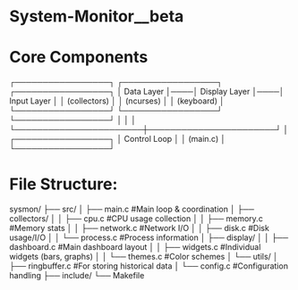 # System-Monitor__beta




# Core Components
┌─────────────────┐    ┌─────────────────┐    ┌─────────────────┐
│   Data Layer    │────│  Display Layer  │────│   Input Layer   │
│  (collectors)   │    │   (ncurses)     │    │  (keyboard)     │
└─────────────────┘    └─────────────────┘    └─────────────────┘
         │                       │                       │
         └───────────────────────┼───────────────────────┘
                                 │
                    ┌─────────────────┐
                    │  Control Loop   │
                    │   (main.c)      │
                    └─────────────────┘

# File Structure:

sysmon/
├── src/
│   ├── main.c          #Main loop & coordination
│   ├── collectors/
│   │   ├── cpu.c       #CPU usage collection
│   │   ├── memory.c    #Memory stats
│   │   ├── network.c   #Network I/O
│   │   ├── disk.c      #Disk usage/I/O
│   │   └── process.c   #Process information
│   ├── display/
│   │   ├── dashboard.c #Main dashboard layout
│   │   ├── widgets.c   #Individual widgets (bars, graphs)
│   │   └── themes.c    #Color schemes
│   └── utils/
│       ├── ringbuffer.c #For storing historical data
│       └── config.c     #Configuration handling
├── include/
└── Makefile
